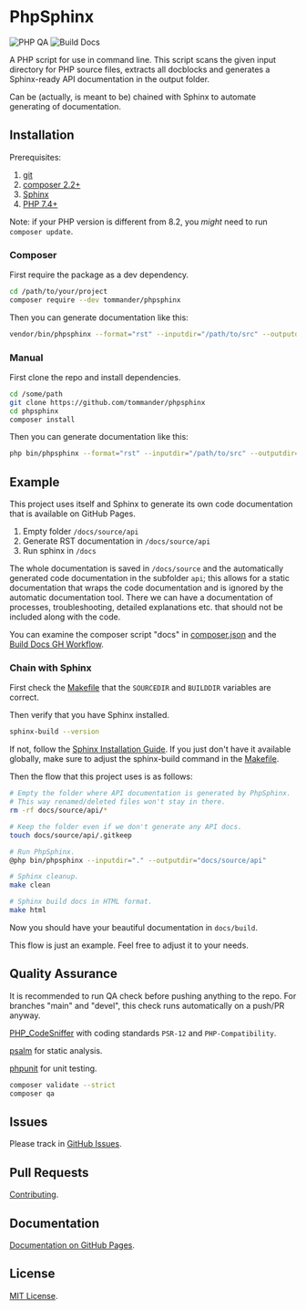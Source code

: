 # PhpSphinx

![PHP QA](https://github.com/tommander/phpsphinx/actions/workflows/php.yml/badge.svg) ![Build Docs](https://github.com/tommander/phpsphinx/actions/workflows/docs.yml/badge.svg)

A PHP script for use in command line. This script scans the given input directory for PHP source files, extracts all docblocks and generates a Sphinx-ready API documentation in the output folder.

Can be (actually, is meant to be) chained with Sphinx to automate generating of documentation.

## Installation

Prerequisites:

1. [git](https://git-scm.com/)
2. [composer 2.2+](https://getcomposer.org/)
3. [Sphinx](https://www.sphinx-doc.org/en/master/)
4. [PHP 7.4+](https://php.net)

Note: if your PHP version is different from 8.2, you *might* need to run `composer update`.

### Composer

First require the package as a dev dependency.

```sh
cd /path/to/your/project
composer require --dev tommander/phpsphinx
```

Then you can generate documentation like this:

```sh
vendor/bin/phpsphinx --format="rst" --inputdir="/path/to/src" --outputdir="/path/to/docs/api"
```

### Manual

First clone the repo and install dependencies.

```sh
cd /some/path
git clone https://github.com/tommander/phpsphinx
cd phpsphinx
composer install
```

Then you can generate documentation like this:

```sh
php bin/phpsphinx --format="rst" --inputdir="/path/to/src" --outputdir="/path/to/docs/api"
```

## Example

This project uses itself and Sphinx to generate its own code documentation that is available on GitHub Pages.

1. Empty folder `/docs/source/api`
2. Generate RST documentation in `/docs/source/api`
3. Run sphinx in `/docs`

The whole documentation is saved in `/docs/source` and the automatically generated code documentation in the subfolder `api`; this allows for a static documentation that wraps the code documentation and is ignored by the automatic documentation tool. There we can have a documentation of processes, troubleshooting, detailed explanations etc. that should not be included along with the code.

You can examine the composer script "docs" in [composer.json](composer.json) and the [Build Docs GH Workflow](.github/workflows/docs.yml).

### Chain with Sphinx

First check the [Makefile](Makefile) that the `SOURCEDIR` and `BUILDDIR` variables are correct.

Then verify that you have Sphinx installed.

```sh
sphinx-build --version
```

If not, follow the [Sphinx Installation Guide](https://www.sphinx-doc.org/en/master/usage/installation.html). If you just don't have it available globally, make sure to adjust the sphinx-build command in the [Makefile](Makefile).

Then the flow that this project uses is as follows:

```sh
# Empty the folder where API documentation is generated by PhpSphinx.
# This way renamed/deleted files won't stay in there.
rm -rf docs/source/api/*

# Keep the folder even if we don't generate any API docs.
touch docs/source/api/.gitkeep

# Run PhpSphinx.
@php bin/phpsphinx --inputdir="." --outputdir="docs/source/api"

# Sphinx cleanup.
make clean

# Sphinx build docs in HTML format.
make html
```

Now you should have your beautiful documentation in `docs/build`.

This flow is just an example. Feel free to adjust it to your needs.

## Quality Assurance

It is recommended to run QA check before pushing anything to the repo. For branches "main" and "devel", this check runs automatically on a push/PR anyway.

[PHP_CodeSniffer](https://github.com/squizlabs/PHP_CodeSniffer) with coding standards `PSR-12` and `PHP-Compatibility`.

[psalm](https://psalm.dev/) for static analysis.

[phpunit](https://github.com/sebastianbergmann/phpunit) for unit testing.

```sh
composer validate --strict
composer qa
```

## Issues

Please track in [GitHub Issues](https://github.com/tommander/phpsphinx/issues).

## Pull Requests

[Contributing](.github/CONTRIBUTING.md).

## Documentation

[Documentation on GitHub Pages](https://tommander.github.io/phpsphinx/).

## License

[MIT License](LICENSE).
